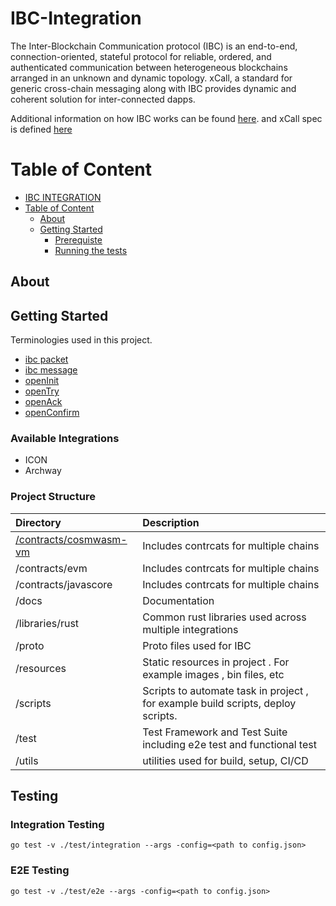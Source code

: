 # IBC-Integration
The Inter-Blockchain Communication protocol (IBC) is an end-to-end, connection-oriented, stateful protocol for reliable, ordered, and authenticated communication between heterogeneous blockchains arranged in an unknown and dynamic topology. xCall, a standard for generic cross-chain messaging along with IBC provides dynamic and coherent solution for inter-connected dapps.

Additional information on how IBC works can be found [here](https://ibc.cosmos.network/). and xCall spec is defined [here](https://github.com/icon-project/IIPs/blob/master/IIPS/iip-52.md)

# Table of Content

- [IBC INTEGRATION](#ibc-integration)
- [Table of Content](#table-of-content)
  - [About  ](#about--)
  - [Getting Started  ](#getting-started--)
    - [Prerequiste](#prerequiste)
    - [Running the tests](#testing)

## About <a name = "about"> </a>

## Getting Started <a name = "getting_started"> </a>

Terminologies used in this project.
  
- [ibc packet](./docs/terminologies/ibc_terminologies.md)
- [ibc message](./docs/terminologies/ibc_terminologies.md)
- [openInit](./docs/terminologies/ibc_terminologies.md)
- [openTry](./docs/terminologies/ibc_terminologies.md)
- [openAck](./docs/terminologies/ibc_terminologies.md)
- [openConfirm](./docs/terminologies/ibc_terminologies.md)

### Available Integrations
- ICON
- Archway

### Project Structure
| Directory | Description |
|:----------|:------------|
| [/contracts/cosmwasm-vm](./contracts/cosmwasm-vm) | Includes contrcats for multiple chains |
| /contracts/evm | Includes contrcats for multiple chains |
| /contracts/javascore | Includes contrcats for multiple chains |
| /docs | Documentation |
| /libraries/rust | Common rust libraries used across multiple integrations |
| /proto | Proto files used for IBC |
| /resources | Static resources in project . For example images , bin files, etc |
| /scripts | Scripts to automate task in project , for example build scripts, deploy scripts. |
| /test | Test Framework and Test Suite including e2e test and functional test |
| /utils | utilities used for build, setup, CI/CD |

## Testing <a name = "testing"> </a>

### Integration Testing

```
go test -v ./test/integration --args -config=<path to config.json>
```


### E2E Testing

```
go test -v ./test/e2e --args -config=<path to config.json>
```